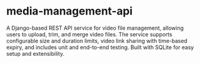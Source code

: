 # media-management-api
A Django-based REST API service for video file management, allowing users to upload, trim, and merge video files. The service supports configurable size and duration limits, video link sharing with time-based expiry, and includes unit and end-to-end testing. Built with SQLite for easy setup and extensibility.
